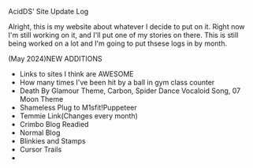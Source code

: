 AcidDS' Site Update Log


Alright, this is my website about whatever I decide to put on it. Right now I'm still working on it, and I'll put one of my stories on there. This is still being worked on a lot and I'm going to put thsese logs in by month.

(May 2024)NEW ADDITIONS
- Links to sites I think are AWESOME
- How many times I've been hit by a ball in gym class counter
- Death By Glamour Theme, Carbon, Spider Dance Vocaloid Song, 07 Moon Theme
- Shameless Plug to M1sfit!Puppeteer
- Temmie Link(Changes every month)
- Crimbo Blog Readied
- Normal Blog
- Blinkies and Stamps
- Cursor Trails
- 

